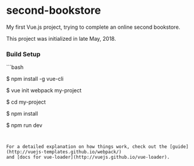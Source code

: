 # second-bookstore

My first Vue.js project, trying to complete an online second bookstore.

This project was initialized in late May, 2018. 

<h3>Build Setup</h3>
```bash

$ npm install -g vue-cli

$ vue init webpack my-project

$ cd my-project

$ npm install

$ npm run dev
```


For a detailed explanation on how things work, check out the [guide](http://vuejs-templates.github.io/webpack/) 
and [docs for vue-loader](http://vuejs.github.io/vue-loader).

